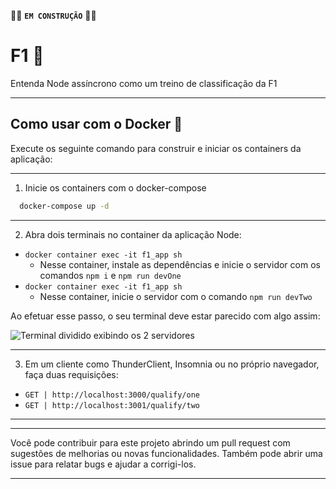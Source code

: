 🧱🧱 **``EM CONSTRUÇÃO``** 🧱🧱

# F1 🏁
Entenda Node assíncrono como um treino de classificação da F1

---

## Como usar com o Docker 🐳
Execute os seguinte comando para construir e iniciar os containers da aplicação:

---

1. Inicie os containers com o docker-compose

```sh
  docker-compose up -d
```
---

2. Abra dois terminais no container da aplicação Node:
- ``docker container exec -it f1_app sh``
  - Nesse container, instale as dependências e inicie o servidor com os comandos ``npm i`` e `npm run devOne`
- ``docker container exec -it f1_app sh``
  - Nesse container, inicie o servidor com o comando `npm run devTwo`

<p>Ao efetuar esse passo, o seu terminal deve estar parecido com algo assim:</p>

![Terminal dividido exibindo os 2 servidores](https://github.com/marciodanielll/f1/blob/lucas-barreto/public/Captura%20de%20Tela%202023-02-17%20%C3%A0s%2014.52.19.png)  

---

3. Em um cliente como ThunderClient, Insomnia ou no próprio navegador, faça duas requisições:
- `GET | http://localhost:3000/qualify/one`
- `GET | http://localhost:3001/qualify/two`
---

----
Você pode contribuir para este projeto abrindo um pull request com sugestões de melhorias ou novas funcionalidades. Também pode abrir uma issue para relatar bugs e ajudar a corrigi-los.

----

